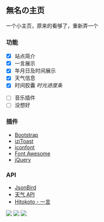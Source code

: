 <p>
<strong><h2>無名の主页 </h2></strong>
一个小主页，原来的看够了，重新弄一个
</p>

### 功能

- [x] 站点简介
- [x] 一言展示
- [x] 年月日及时间展示
- [x] 天气信息
- [x] 时间胶囊 *时光进度条*

* [ ] 音乐插件
* [ ] 没想好

### 插件

* [Bootstrap](https://getbootstrap.com/)
* [iziToast](https://izitoast.marcelodolza.com/)
* [iconfont](https://www.iconfont.cn/)
* [Font Awesome](https://fontawesome.com/)
* [jQuery](https://jquery.com/)

### API

* [JsonBird](https://bird.ioliu.cn/)
* [天气 API](https://www.tianqiapi.com/)
* [Hitokoto - 一言](https://hitokoto.cn/)

<a title="SSL" target="_blank" href="https://myssl.com/seal/detail?domain=blog.imsyy.top"><img src="https://img.shields.io/badge/MySSL-安全认证-brightgreen"></a>&nbsp;<a title="CDN" target="_blank" href="https://www.upyun.com/?utm_source=lianmeng&utm_medium=referral"><img src="https://img.shields.io/badge/CDN-%E5%8F%88%E6%8B%8D%E4%BA%91-blue"></a>&nbsp;<a title="Copyright" target="_blank" href="https://imsyy.top/"><img src="https://img.shields.io/badge/Copyright%20%C2%A9%202020--2021-%E7%84%A1%E5%90%8D-red"></a>

